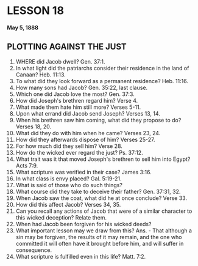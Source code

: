 # LESSON 18
**May 5, 1888**

## PLOTTING AGAINST THE JUST

1. WHERE did Jacob dwell? Gen. 37:1.
2. In what light did the patriarchs consider their residence in the land of Canaan? Heb. 11:13.
3. To what did they look forward as a permanent residence? Heb. 11:16.
4. How many sons had Jacob? Gen. 35:22, last clause.
5. Which one did Jacob love the most? Gen. 37:3.
6. How did Joseph's brethren regard him? Verse 4.
7. What made them hate him still more? Verses 5-11.
8. Upon what errand did Jacob send Joseph? Verses 13, 14.
9. When his brethren saw him coming, what did they propose to do? Verses 18, 20.
10. What did they do with him when he came? Verses 23, 24.
11. How did they afterwards dispose of him? Verses 25-27.
12. For how much did they sell him? Verse 28.
13. How do the wicked ever regard the just? Ps. 37:12.
14. What trait was it that moved Joseph's brethren to sell him into Egypt? Acts 7:9.
15. What scripture was verified in their case? James 3:16.
16. In what class is envy placed? Gal. 5:19-21.
17. What is said of those who do such things?
18. What course did they take to deceive their father? Gen. 37:31, 32.
19. When Jacob saw the coat, what did he at once conclude? Verse 33.
20. How did this affect Jacob? Verses 34, 35.
21. Can you recall any actions of Jacob that were of a similar character to this wicked deception? Relate them.
22. When had Jacob been forgiven for his wicked deeds?
23. What important lesson may we draw from this? Ans. - That although a sin may be forgiven, the results of it may remain, and the one who committed it will often have it brought before him, and will suffer in consequence.
24. What scripture is fulfilled even in this life? Matt. 7:2.